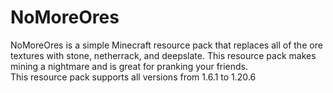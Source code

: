 # NoMoreOres
NoMoreOres is a simple Minecraft resource pack that replaces all of the ore textures with stone, netherrack, and deepslate. This resource pack makes mining a nightmare and is great for pranking your friends.
<br>
This resource pack supports all versions from 1.6.1 to 1.20.6
